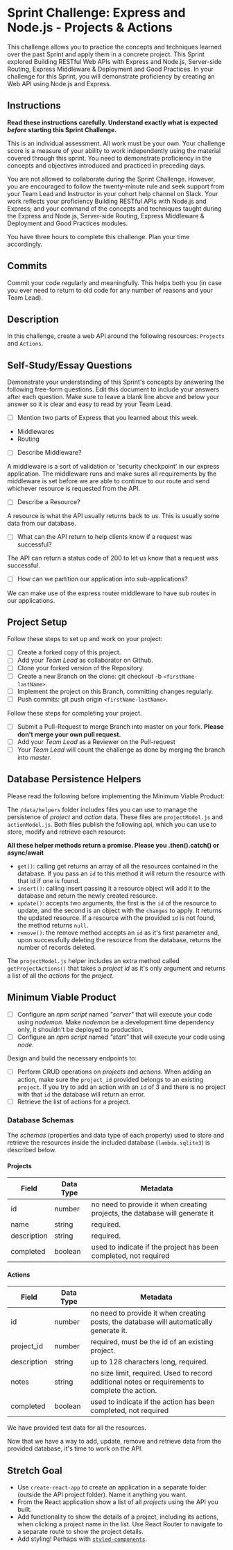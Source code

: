 # Sprint Challenge: Express and Node.js - Projects & Actions

This challenge allows you to practice the concepts and techniques learned over the past Sprint and apply them in a concrete project. This Sprint explored Building RESTful Web APIs with Express and Node.js, Server-side Routing, Express Middleware & Deployment and Good Practices. In your challenge for this Sprint, you will demonstrate proficiency by creating an Web API using Node.js and Express.

## Instructions

**Read these instructions carefully. Understand exactly what is expected _before_ starting this Sprint Challenge.**

This is an individual assessment. All work must be your own. Your challenge score is a measure of your ability to work independently using the material covered through this sprint. You need to demonstrate proficiency in the concepts and objectives introduced and practiced in preceding days.

You are not allowed to collaborate during the Sprint Challenge. However, you are encouraged to follow the twenty-minute rule and seek support from your Team Lead and Instructor in your cohort help channel on Slack. Your work reflects your proficiency Building RESTful APIs with Node.js and Express; and your command of the concepts and techniques taught during the Express and Node.js, Server-side Routing, Express Middleware & Deployment and Good Practices modules.

You have three hours to complete this challenge. Plan your time accordingly.

## Commits

Commit your code regularly and meaningfully. This helps both you (in case you ever need to return to old code for any number of reasons and your Team Lead).

## Description

In this challenge, create a web API around the following resources: `Projects` and `Actions`.

## Self-Study/Essay Questions

Demonstrate your understanding of this Sprint's concepts by answering the following free-form questions. Edit this document to include your answers after each question. Make sure to leave a blank line above and below your answer so it is clear and easy to read by your Team Lead.

- [ ] Mention two parts of Express that you learned about this week.

* Middlewares
* Routing

- [ ] Describe Middleware?

A middleware is a sort of validation or 'security checkpoint' in our express application. The middleware runs and make sures all requirements by the middleware is set before we are able to continue to our route and send whichever resource is requested from the API.

- [ ] Describe a Resource?

A resource is what the API usually returns back to us. This is usually some data from our database.

- [ ] What can the API return to help clients know if a request was successful?

The API can return a status code of 200 to let us know that a request was successful.

- [ ] How can we partition our application into sub-applications?

We can make use of the express router middleware to have sub routes in our applications.

## Project Setup

Follow these steps to set up and work on your project:

- [ ] Create a forked copy of this project.
- [ ] Add your _Team Lead_ as collaborator on Github.
- [ ] Clone your forked version of the Repository.
- [ ] Create a new Branch on the clone: git checkout -b `<firstName-lastName>`.
- [ ] Implement the project on this Branch, committing changes regularly.
- [ ] Push commits: git push origin `<firstName-lastName>`.

Follow these steps for completing your project.

- [ ] Submit a Pull-Request to merge <firstName-lastName> Branch into master on your fork. **Please don't merge your own pull request.**
- [ ] Add your _Team Lead_ as a Reviewer on the Pull-request
- [ ] Your _Team Lead_ will count the challenge as done by merging the branch into _master_.

## Database Persistence Helpers

Please read the following before implementing the Minimum Viable Product:

The `/data/helpers` folder includes files you can use to manage the persistence of _project_ and _action_ data. These files are `projectModel.js` and `actionModel.js`. Both files publish the following api, which you can use to store, modify and retrieve each resource:

**All these helper methods return a promise. Please you .then().catch() or async/await**

- `get()`: calling get returns an array of all the resources contained in the database. If you pass an `id` to this method it will return the resource with that id if one is found.
- `insert()`: calling insert passing it a resource object will add it to the database and return the newly created resource.
- `update()`: accepts two arguments, the first is the `id` of the resource to update, and the second is an object with the `changes` to apply. It returns the updated resource. If a resource with the provided `id` is not found, the method returns `null`.
- `remove()`: the remove method accepts an `id` as it's first parameter and, upon successfully deleting the resource from the database, returns the number of records deleted.

The `projectModel.js` helper includes an extra method called `getProjectActions()` that takes a _project id_ as it's only argument and returns a list of all the _actions_ for the _project_.

## Minimum Viable Product

- [ ] Configure an _npm script_ named _"server"_ that will execute your code using _nodemon_. Make _nodemon_ be a development time dependency only, it shouldn't be deployed to production.
- [ ] Configure an _npm script_ named _"start"_ that will execute your code using _node_.

Design and build the necessary endpoints to:

- [ ] Perform CRUD operations on _projects_ and _actions_. When adding an action, make sure the `project_id` provided belongs to an existing `project`. If you try to add an action with an `id` of 3 and there is no project with that `id` the database will return an error.
- [ ] Retrieve the list of actions for a project.

### Database Schemas

The _schemas_ (properties and data type of each property) used to store and retrieve the resources inside the included database (`lambda.sqlite3`) is described below.

#### Projects

| Field       | Data Type | Metadata                                                                    |
| ----------- | --------- | --------------------------------------------------------------------------- |
| id          | number    | no need to provide it when creating projects, the database will generate it |
| name        | string    | required.                                                                   |
| description | string    | required.                                                                   |
| completed   | boolean   | used to indicate if the project has been completed, not required            |

#### Actions

| Field       | Data Type | Metadata                                                                                         |
| ----------- | --------- | ------------------------------------------------------------------------------------------------ |
| id          | number    | no need to provide it when creating posts, the database will automatically generate it.          |
| project_id  | number    | required, must be the id of an existing project.                                                 |
| description | string    | up to 128 characters long, required.                                                             |
| notes       | string    | no size limit, required. Used to record additional notes or requirements to complete the action. |
| completed   | boolean   | used to indicate if the action has been completed, not required                                  |

We have provided test data for all the resources.

Now that we have a way to add, update, remove and retrieve data from the provided database, it's time to work on the API.

## Stretch Goal

- Use `create-react-app` to create an application in a separate folder (outside the API project folder). Name it anything you want.
- From the React application show a list of all _projects_ using the API you built.
- Add functionality to show the details of a project, including its actions, when clicking a project name in the list. Use React Router to navigate to a separate route to show the project details.
- Add styling! Perhaps with [`styled-components`](https://www.styled-components.com/).

